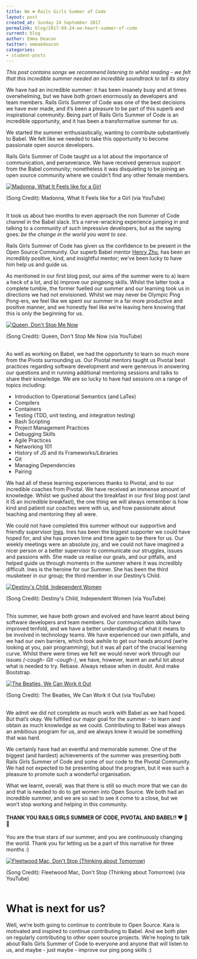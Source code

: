 ```yaml
---
title: We ❤️ Rails Girls Summer of Code
layout: post
created_at: Sunday 24 September 2017
permalink: blog/2017-09-24-we-heart-summer-of-code
current: blog
author: Emma Deacon
twitter: emmamdeacon
categories:
- student-posts
---
```


*This post contains songs we recommend listening to whilst reading - we felt that this incredible summer needed an incredible soundtrack to tell its story*


We have had an incredible summer: it has been insanely busy and at times overwhelming, but we have both grown enormously as developers and team members. Rails Girls Summer of Code was one of the best decisions we have ever made, and it’s been a pleasure to be part of this superb and inspirational community. Being part of Rails Girls Summer of Code is an incredible opportunity, and it has been a transformative summer for us.

We started the summer enthusiastically, wanting to contribute substantively to Babel. We felt like we needed to take this opportunity to become passionate open source developers.

Rails Girls Summer of Code taught us a lot about the importance of communication, and perseverance. We have received generous support from the Babel community; nonetheless it was disquieting to be joining an open source community where we couldn’t find any other female members.

[![Madonna, What It Feels like for a Girl ](http://img.youtube.com/vi/VQChkSgPCJ4/0.jpg)](http://www.youtube.com/watch?v=VQChkSgPCJ4)
<div class="image-credits">(Song Credit): Madonna, What It Feels like for a Girl (via YouTube)</div><br>

It took us about two months to even approach the non Summer of Code channel in the Babel slack. It’s a nerve-wracking experience jumping in and talking to a community of such impressive developers, but as the saying goes: *be the change in the world you want to see*.

Rails Girls Summer of Code has given us the confidence to be present in the Open Source Community. Our superb Babel mentor [Henry Zhu](https://twitter.com/left_pad), has been an incredibly positive, kind, and insightful mentor; we’ve been lucky to have him help us and guide us.

As mentioned in our first blog post, our aims of the summer were to a) learn a heck of a lot, and b) improve our pingpong skills. Whilst the latter took a complete tumble, the former fuelled our summer and our learning took us in directions we had not envisioned. Whilst we may never be Olympic Ping Pong-ers, we feel like we spent our summer in a far more productive and positive manner, and we honestly feel like we’re leaving here knowing that this is only the beginning for us.

[![Queen, Don't Stop Me Now ](http://img.youtube.com/vi/MHi9mKq0slA/0.jpg)](http://www.youtube.com/watch?v=MHi9mKq0slA)
<div class="image-credits">(Song Credit): Queen, Don't Stop Me Now (via YouTube)</div><br>

As well as working on Babel, we had the opportunity to learn so much more from the Pivots surrounding us. Our Pivotal mentors taught us Pivotal best practices regarding software development and were generous in answering our questions and in running additional mentoring sessions and talks to share their knowledge.  We are so lucky to have had sessions on a range of topics including:

* Introduction to Operational Semantics (and LaTex)
* Compilers
* Containers
* Testing (TDD, unit testing, and integration testing)
* Bash Scripting
* Project Management Practices
* Debugging Skills
* Agile Practices
* Networking 101
* History of JS and its Frameworks/Libraries
* Git
* Managing Dependencies
* Pairing

We had all of these learning experiences thanks to Pivotal, and to our incredible coaches from Pivotal. We have received an immense amount of knowledge. Whilst we gushed about the breakfast in our first blog post (and it IS an incredible breakfast), the one thing we will always remember is how kind and patient our coaches were with us, and how passionate about teaching and mentoring they all were.

We could not have completed this summer without our supportive and friendly supervisor [Ines](https://twitter.com/ines_opcoelho). Ines has been the biggest supporter we could have hoped for, and she has proven time and time again to be there for us. Our weekly meetings were an absolute joy, and we could not have imagined a nicer person or a better supervisor to communicate our struggles, issues and passions with. She made us realise our goals, and our pitfalls, and helped guide us through moments in the summer where it was incredibly difficult. Ines is the heroine for our Summer. She has been the third musketeer in our group; the third member in our Destiny’s Child.


[![Destiny's Child, Independent Women ](http://img.youtube.com/vi/0lPQZni7I18/0.jpg)](http://www.youtube.com/watch?v=0lPQZni7I18)
<div class="image-credits">(Song Credit): Destiny's Child, Independent Women (via YouTube)</div><br>

This summer, we have both grown and evolved and have learnt about being software developers and team members. Our communication skills have improved tenfold, and we have a better understanding of what it means to be involved in technology teams. We have experienced our own pitfalls, and we had our own barriers, which took awhile to get our heads around (we’re looking at you, pair programming), but it was all part of the crucial learning curve. Whilst there were times we felt we would never work through our issues *(-cough- Git -cough-)*, we have, however, learnt an awful lot about what is needed to try. Rebase. Always rebase when in doubt. And make Bootstrap.

[![The Beatles, We Can Work it Out ](http://img.youtube.com/vi/Qyclqo_AV2M/0.jpg)](http://www.youtube.com/watch?v=Qyclqo_AV2M)
<div class="image-credits">(Song Credit): The Beatles, We Can Work it Out (via YouTube)</div><br>


We admit we did not complete as much work with Babel as we had hoped. But that’s okay. We fulfilled our major goal for the summer - to learn and obtain as much knowledge as we could. Contributing to Babel was always an ambitious program for us, and we always knew it would be something that was hard.

We certainly have had an eventful and memorable summer. One of the biggest (and hardest) achievements of the summer was presenting both Rails Girls Summer of Code and some of our code to the Pivotal Community. We had not expected to be presenting about the program, but it was such a pleasure to promote such a wonderful organisation.

What we learnt, overall, was that there is still so much more that we can do and that is needed to do to get women into Open Source. We both had an incredible summer, and we are so sad to see it come to a close, but we won’t stop working and helping in this community.

#### THANK YOU RAILS GIRLS SUMMER OF CODE, PIVOTAL AND BABEL!! ❤️ 🎊 🎉

You are the true stars of our summer, and you are continuously changing the world. Thank you for letting us be a part of this narrative for three months :)

[![Fleetwood Mac, Don't Stop (Thinking about Tomorrow) ](http://img.youtube.com/vi/SybgWaQy7_c/0.jpg)](http://www.youtube.com/watch?v=SybgWaQy7_c)
<div class="image-credits">(Song Credit): Fleetwood Mac, Don't Stop (Thinking about Tomorrow) (via YouTube)</div><br>

# What is next for us?

Well, we’re both going to continue to contribute to Open Source. Kara is motivated and inspired to continue contributing to Babel. And we both plan on regularly contributing to other open source projects.  We’re hoping to talk about Rails Girls Summer of Code to everyone and anyone that will listen to us, and maybe - just maybe - improve our ping pong skills :)
